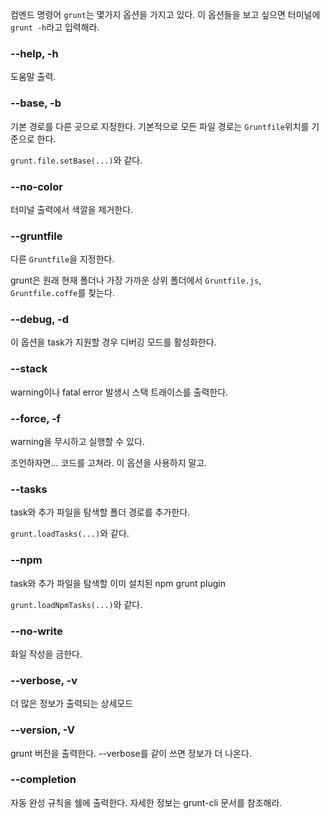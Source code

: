 컴멘드 명령어 `grunt`는 몇가지 옵션을 가지고 있다. 이 옵션들을 보고 싶으면 터미널에 `grunt -h`라고 입력해라.

### --help, -h
도움말 출력.

### --base, -b
기본 경로를 다른 곳으로 지정한다. 기본적으로 모든 파일 경로는 `Gruntfile`위치를 기준으로 한다.

`grunt.file.setBase(...)`와 같다.

### --no-color
터미널 출력에서 색깔을 제거한다.

### --gruntfile
다른 `Gruntfile`을 지정한다.

grunt은 원래 현재 폴더나 가장 가까운 상위 폴더에서 `Gruntfile.js`, `Gruntfile.coffe`를 찾는다.

### --debug, -d
이 옵션을 task가 지원할 경우 디버깅 모드를 활성화한다.

### --stack
warning이나 fatal error 발생시 스택 트래이스를 출력한다.

### --force, -f
warning을 무시하고 실행할 수 있다.

조언하자면... 코드를 고쳐라. 이 옵션을 사용하지 말고.

### --tasks
task와 추가 파일을 탐색할 폴더 경로를 추가한다.

`grunt.loadTasks(...)`와 같다.

### --npm
task와 추가 파일을 탐색할 이미 설치된 npm grunt plugin

`grunt.loadNpmTasks(...)`와 같다.

### --no-write
화일 작성을 금한다.

### --verbose, -v

더 많은 정보가 출력되는 상세모드

### --version, -V
grunt 버전을 출력한다. --verbose를 같이 쓰면 정보가 더 나온다.

### --completion
자동 완성 규칙을 쉘에 출력한다. 자세한 정보는 grunt-cli 문서를 참조해라.